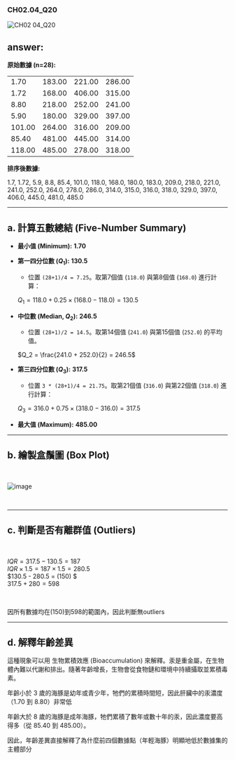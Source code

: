 ### CH02.04_Q20
![CH02 04_Q20](https://github.com/user-attachments/assets/4e988164-5521-4c16-89ac-3f73be0cc7f4)

## answer:

**原始數據 (n=28):**

|         |         |         |         |
|:--------|:--------|:--------|:--------|
| 1.70    | 183.00  | 221.00  | 286.00  |
| 1.72    | 168.00  | 406.00  | 315.00  |
| 8.80    | 218.00  | 252.00  | 241.00  |
| 5.90    | 180.00  | 329.00  | 397.00  |
| 101.00  | 264.00  | 316.00  | 209.00  |
| 85.40   | 481.00  | 445.00  | 314.00  |
| 118.00  | 485.00  | 278.00  | 318.00  |

**排序後數據:**

1.7, 1.72, 5.9, 8.8, 85.4, 101.0, 118.0, 168.0, 180.0, 183.0, 209.0, 218.0, 221.0, 241.0, 252.0, 264.0, 278.0, 286.0, 314.0, 315.0, 316.0, 318.0, 329.0, 397.0, 406.0, 445.0, 481.0, 485.0

---

## a. 計算五數總結 (Five-Number Summary)

* **最小值 (Minimum):** **1.70**

* **第一四分位數 ($Q_1$):** **130.5**
    * 位置 `(28+1)/4 = 7.25`。取第7個值 (`118.0`) 與第8個值 (`168.0`) 進行計算：
   
    $Q_1 = 118.0 + 0.25 \times (168.0 - 118.0) = 130.5$
   
* **中位數 (Median, $Q_2$):** **246.5**
    * 位置 `(28+1)/2 = 14.5`。取第14個值 (`241.0`) 與第15個值 (`252.0`) 的平均值。
   
    $Q_2 = \frac{241.0 + 252.0}{2} = 246.5$
   
* **第三四分位數 ($Q_3$):** **317.5**
    * 位置 `3 * (28+1)/4 = 21.75`。取第21個值 (`316.0`) 與第22個值 (`318.0`) 進行計算：
    
    $Q_3 = 316.0 + 0.75 \times (318.0 - 316.0) = 317.5$
   
* **最大值 (Maximum):** **485.00**

---

##  b. 繪製盒鬚圖 (Box Plot)

<br/>

![image](https://github.com/user-attachments/assets/00841690-f1fe-41e6-bce2-2591fc226b57)

<br/>

---

## c. 判斷是否有離群值 (Outliers)

<br/>

$IQR = 317.5 - 130.5 = 187$  
$IQR\times1.5 = 187\times1.5=280.5$  
$130.5 - 280.5 = (150) $   
$317.5 + 280 = 598$  

<br/>

因所有數據均在(150)到598的範圍內，因此判斷無outliers

---

## d. 解釋年齡差異

這種現象可以用 生物累積效應 (Bioaccumulation) 來解釋。汞是重金屬，在生物體內難以代謝和排出。隨著年齡增長，生物會從食物鏈和環境中持續攝取並累積毒素。

年齡小於 3 歲的海豚是幼年或青少年，牠們的累積時間短，因此肝臟中的汞濃度（1.70 到 8.80）非常低

年齡大於 8 歲的海豚是成年海豚，牠們累積了數年或數十年的汞，因此濃度要高得多（從 85.40 到 485.00）。

因此，年齡差異直接解釋了為什麼前四個數據點（年輕海豚）明顯地低於數據集的主體部分
